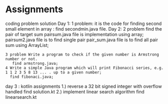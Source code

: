 # Assignments
coding problem solution
Day 1:
    1 problem:  it is the code for finding second small element in array :  find secondmin.java file.
Day 2:
    2 problem find the pair of target sum 
        pairsum.java file is implementation using array;
        pairsum2.java file is to find single pair
        pair_sum.java file is to find all pair sum using ArrayList;

    3 problem Write a program to check if the given number is Armstrong number or not.
       find armstrong.java;
    4 Write a simple Java program which will print Fibonacci series, e.g. 1 1 2 3 5 8 13 ... . up to a given number;
      find fibonaci.java;
day 3 :
   kotlin assignments
    1.) reverse a 32 bit signed integer with overflow handled
        find solution.kt
    2.) implement linear search algorithm 
        find linearsearch.kt
